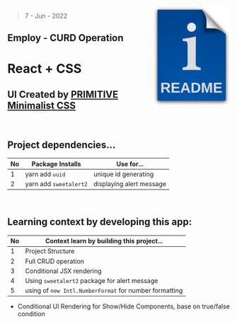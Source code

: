 <img src="./public/readme.png" style='width:175px' align="right" />

> 7 - Jun - 2022

## Employ - CURD Operation

# React + CSS

## UI Created by [PRIMITIVE Minimalist CSS][css]
[css]: https://taniarascia.github.io/primitive

<br />

## Project dependencies...
|No| Package Installs        | Use for...                |
|--|-------------------------|---------------------------|
| 1| yarn add `uuid`         | unique id generating      |
| 2| yarn add `sweetalert2`  | displaying alert message  |

<br />

## Learning context by developing this app:
|No| Context learn by building this project...      | 
|--|------------------------------------------------|
| 1| Project Structure                              | 
| 2| Full CRUD operation                            | 
| 3| Conditional JSX rendering                      | 
| 4| Using `sweetalert2` package for alert message  | 
| 5| using of `new Intl.NumberFormat` for number formatting | 

* Conditional UI Rendering for Show/Hide Components, base on true/false condition
